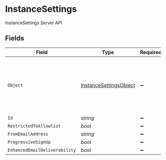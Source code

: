 # InstanceSettings

InstanceSettings Server API


## Fields

| Field                                                                                 | Type                                                                                  | Required                                                                              | Description                                                                           | Example                                                                               |
| ------------------------------------------------------------------------------------- | ------------------------------------------------------------------------------------- | ------------------------------------------------------------------------------------- | ------------------------------------------------------------------------------------- | ------------------------------------------------------------------------------------- |
| `Object`                                                                              | [InstanceSettingsObject](../../Models/Components/InstanceSettingsObject.md)           | :heavy_minus_sign:                                                                    | String representing the object's type. Objects of the same type share the same value. | instance_settings                                                                     |
| `Id`                                                                                  | *string*                                                                              | :heavy_minus_sign:                                                                    | N/A                                                                                   | inst_123456789                                                                        |
| `RestrictedToAllowlist`                                                               | *bool*                                                                                | :heavy_minus_sign:                                                                    | N/A                                                                                   | false                                                                                 |
| `FromEmailAddress`                                                                    | *string*                                                                              | :heavy_minus_sign:                                                                    | N/A                                                                                   | noreply@clerk.dev                                                                     |
| `ProgressiveSignUp`                                                                   | *bool*                                                                                | :heavy_minus_sign:                                                                    | N/A                                                                                   | true                                                                                  |
| `EnhancedEmailDeliverability`                                                         | *bool*                                                                                | :heavy_minus_sign:                                                                    | N/A                                                                                   | true                                                                                  |
